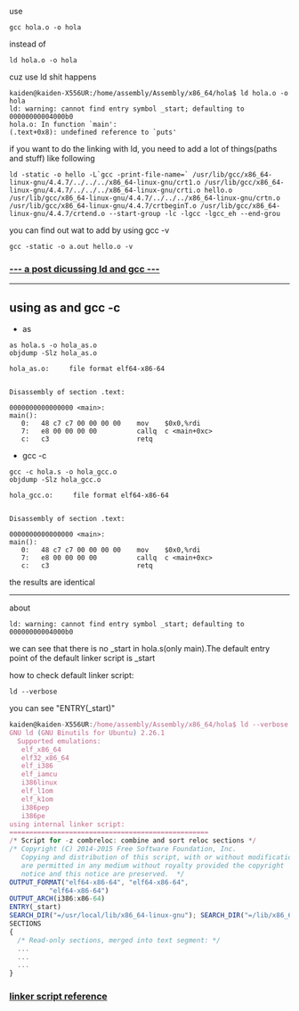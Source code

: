 use 
```
gcc hola.o -o hola
```

instead of
```
ld hola.o -o hola
```


cuz use ld shit happens
```
kaiden@kaiden-X556UR:/home/assembly/Assembly/x86_64/hola$ ld hola.o -o hola
ld: warning: cannot find entry symbol _start; defaulting to 00000000004000b0
hola.o: In function `main':
(.text+0x8): undefined reference to `puts'

```

if you want to do the linking with ld, you need to add a lot of things(paths and stuff) like following
```
ld -static -o hello -L`gcc -print-file-name=` /usr/lib/gcc/x86_64-linux-gnu/4.4.7/../../../x86_64-linux-gnu/crt1.o /usr/lib/gcc/x86_64-linux-gnu/4.4.7/../../../x86_64-linux-gnu/crti.o hello.o /usr/lib/gcc/x86_64-linux-gnu/4.4.7/../../../x86_64-linux-gnu/crtn.o /usr/lib/gcc/x86_64-linux-gnu/4.4.7/crtbeginT.o /usr/lib/gcc/x86_64-linux-gnu/4.4.7/crtend.o --start-group -lc -lgcc -lgcc_eh --end-grou
```
you can find out wat to add by using gcc -v
```
gcc -static -o a.out hello.o -v
```

### [--- a post dicussing ld and gcc ---](https://stackoverflow.com/questions/6754259/how-to-call-the-c-library-from-assembly-code-on-linux)

---
## using as and gcc -c
- as
```
as hola.s -o hola_as.o
objdump -Slz hola_as.o
```
```
hola_as.o:     file format elf64-x86-64


Disassembly of section .text:

0000000000000000 <main>:
main():
   0:	48 c7 c7 00 00 00 00 	mov    $0x0,%rdi
   7:	e8 00 00 00 00       	callq  c <main+0xc>
   c:	c3                   	retq  
```
- gcc -c
```
gcc -c hola.s -o hola_gcc.o
objdump -Slz hola_gcc.o
```
```
hola_gcc.o:     file format elf64-x86-64


Disassembly of section .text:

0000000000000000 <main>:
main():
   0:	48 c7 c7 00 00 00 00 	mov    $0x0,%rdi
   7:	e8 00 00 00 00       	callq  c <main+0xc>
   c:	c3                   	retq 
```

the results are identical

---
about 
```
ld: warning: cannot find entry symbol _start; defaulting to 00000000004000b0
```
we can see that there is no _start in hola.s(only main).The default entry point of the default linker script is _start

how to check default linker script: 
```
ld --verbose
```
you can see "ENTRY(_start)"

```javascript
kaiden@kaiden-X556UR:/home/assembly/Assembly/x86_64/hola$ ld --verbose
GNU ld (GNU Binutils for Ubuntu) 2.26.1
  Supported emulations:
   elf_x86_64
   elf32_x86_64
   elf_i386
   elf_iamcu
   i386linux
   elf_l1om
   elf_k1om
   i386pep
   i386pe
using internal linker script:
==================================================
/* Script for -z combreloc: combine and sort reloc sections */
/* Copyright (C) 2014-2015 Free Software Foundation, Inc.
   Copying and distribution of this script, with or without modification,
   are permitted in any medium without royalty provided the copyright
   notice and this notice are preserved.  */
OUTPUT_FORMAT("elf64-x86-64", "elf64-x86-64",
	      "elf64-x86-64")
OUTPUT_ARCH(i386:x86-64)
ENTRY(_start)
SEARCH_DIR("=/usr/local/lib/x86_64-linux-gnu"); SEARCH_DIR("=/lib/x86_64-linux-gnu"); SEARCH_DIR("=/usr/lib/x86_64-linux-gnu"); SEARCH_DIR("=/usr/local/lib64"); SEARCH_DIR("=/lib64"); SEARCH_DIR("=/usr/lib64"); SEARCH_DIR("=/usr/local/lib"); SEARCH_DIR("=/lib"); SEARCH_DIR("=/usr/lib"); SEARCH_DIR("=/usr/x86_64-linux-gnu/lib64"); SEARCH_DIR("=/usr/x86_64-linux-gnu/lib");
SECTIONS
{
  /* Read-only sections, merged into text segment: */
  ...
  ...
  ...
}
```

### [linker script reference](https://hackmd.io/s/Sy7qcXy5X#)

